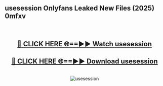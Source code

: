 <h2>usesession Onlyfans Leaked New Files (2025) 0mfxv</h2>
<br>
<div align="center">
<h2><a href="https://mediafiles.top/usesession&ref=git" rel="nofollow">🔴 CLICK HERE 🌐==►► Watch usesession</a></h2>
<h2><a href="https://mediafiles.top/usesession&ref=git" rel="nofollow">🔴 CLICK HERE 🌐==►► Download usesession</a></h2>
<br>
<a href="https://mediafiles.top/usesession&ref=git" rel="nofollow" data-target="animated-image.originalLink"><img src="https://i.ibb.co.com/xMMVF88/686577567.gif" alt="usesession" style="max-width: 100%; display: inline-block;" data-target="animated-image.originalImage"></a>
</div>
<br>
<br>